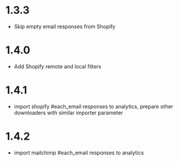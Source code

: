 # 1.3.3

* Skip empty email responses from Shopify

# 1.4.0

* Add Shopify remote and local filters

# 1.4.1

* import shopify #each_email responses to analytics, prepare other downloaders with similar importer parameter

# 1.4.2

* import mailchimp #each_email responses to analytics